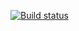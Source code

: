 [![Build status](https://ci.appveyor.com/api/projects/status/6diewwwte6elxw7i?svg=true)](https://ci.appveyor.com/project/Ivan6274/api-ci)